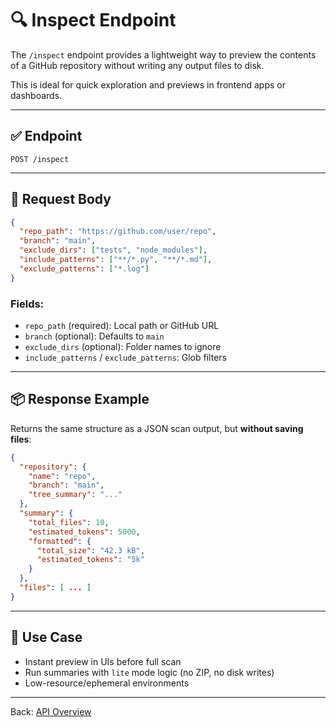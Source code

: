 # 🔍 Inspect Endpoint

The `/inspect` endpoint provides a lightweight way to preview the contents of a GitHub repository without writing any output files to disk.

This is ideal for quick exploration and previews in frontend apps or dashboards.

---

## ✅ Endpoint
```http
POST /inspect
```

---

## 🧾 Request Body
```json
{
  "repo_path": "https://github.com/user/repo",
  "branch": "main",
  "exclude_dirs": ["tests", "node_modules"],
  "include_patterns": ["**/*.py", "**/*.md"],
  "exclude_patterns": ["*.log"]
}
```

### Fields:
- `repo_path` (required): Local path or GitHub URL
- `branch` (optional): Defaults to `main`
- `exclude_dirs` (optional): Folder names to ignore
- `include_patterns` / `exclude_patterns`: Glob filters

---

## 📦 Response Example
Returns the same structure as a JSON scan output, but **without saving files**:

```json
{
  "repository": {
    "name": "repo",
    "branch": "main",
    "tree_summary": "..."
  },
  "summary": {
    "total_files": 10,
    "estimated_tokens": 5000,
    "formatted": {
      "total_size": "42.3 kB",
      "estimated_tokens": "5k"
    }
  },
  "files": [ ... ]
}
```

---

## 🧠 Use Case
- Instant preview in UIs before full scan
- Run summaries with `lite` mode logic (no ZIP, no disk writes)
- Low-resource/ephemeral environments

---

Back: [API Overview](index.md)

